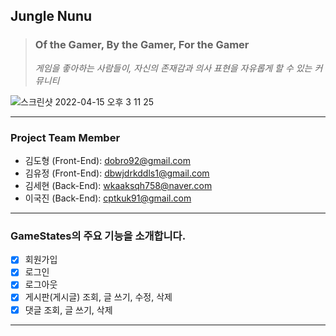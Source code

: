 ## Jungle Nunu

> ### Of the Gamer, By the Gamer, For the Gamer
>
> _게임을 좋아하는 사람들이, 자신의 존재감과 의사 표현을 자유롭게 할 수 있는 커뮤니티_

<!-- [**GameStates 바로가기**](https://google.com, "google link")
 -->
![스크린샷 2022-04-15 오후 3 11 25](https://user-images.githubusercontent.com/91901468/163529219-f29920af-d2bd-4f69-9760-cb953e63b743.png)

---

### Project Team Member

- 김도형 (Front-End): <dobro92@gmail.com>
- 김유정 (Front-End): <dbwjdrkddls1@gmail.com>
- 김세현 (Back-End): <wkaaksqh758@naver.com>
- 이국진 (Back-End): <cptkuk91@gmail.com>

---

### GameStates의 주요 기능을 소개합니다.

- [x] 회원가입
- [x] 로그인
- [x] 로그아웃
- [x] 게시판(게시글) 조회, 글 쓰기, 수정, 삭제
- [x] 댓글 조회, 글 쓰기, 삭제

---
